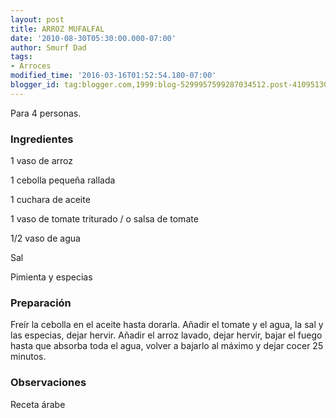 ```yaml
---
layout: post
title: ARROZ MUFALFAL
date: '2010-08-30T05:30:00.000-07:00'
author: Smurf Dad
tags:
- Arroces
modified_time: '2016-03-16T01:52:54.180-07:00'
blogger_id: tag:blogger.com,1999:blog-5299957599287034512.post-410951304287495744
---
```


Para 4 personas.

<h3>Ingredientes</h3>

1 vaso de arroz

1 cebolla pequeña rallada

1 cuchara de aceite

1 vaso de tomate triturado / o salsa de tomate

1/2 vaso de agua

Sal

Pimienta y especias

<h3>Preparación</h3>

Freír la cebolla en el aceite hasta dorarla. Añadir el tomate y el agua, la sal y las especias, dejar hervir. Añadir el arroz lavado, dejar hervir, bajar el fuego hasta que absorba toda el agua, volver a bajarlo al máximo y dejar cocer 25 minutos.

<h3>Observaciones</h3>

Receta árabe

